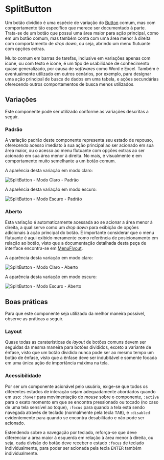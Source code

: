 # SplitButton

Um botão dividido é uma espécie de variação do [Button](./button.md) comum, mas com comportamento tão específico que merece ser documentado à parte. Trata-se de um botão que possui uma área maior para ação principal, como em um botão comum, mas também conta com uma área menor à direita com comportamento de _drop down_, ou seja, abrindo um menu flutuante com opções extras.

Muito comum em barras de tarefas, inclusive em variações apenas com ícone, ou com texto e ícone, é um tipo de usabilidade de conhecimento quase generalizado, por causa de _softwares_ como Word e Excel. Também é eventualmente utilizado em outros cenários, por exemplo, para designar uma ação principal de busca de dados em uma tabela, e ações secundárias oferecendo outros comportamentos de busca menos utilizados.

## Variações

Este componente pode ser utilizado conforme as variações descritas a seguir.

### Padrão

A variação padrão deste componente representa seu estado de repouso, oferecendo acesso imediato à sua ação principal ao ser acionado em sua área maior, ou o acesso ao menu flutuante com opções extras ao ser acionado em sua área menor à direita. No mais, é visualmente e em comportamento muito semelhante a um botão comum.

A aparência desta variação em modo claro:

![SplitButton - Modo Claro - Padrão](~@source/assets/images/component-splitbutton-light-standard.png)

A aparência desta variação em modo escuro:

![SplitButton - Modo Escuro - Padrão](~@source/assets/images/component-splitbutton-dark-standard.png)


### Aberto

Esta variação é automaticamente acessada ao se acionar a área menor à direita, a qual serve como um _drop down_ para exibição de opções adicionais à ação principal do botão. É importante considerar que o menu flutuante é aqui exibido meramente como referência de posicionamento em relação ao botão, visto que a documentação detalhada desta peça de interface encontra-se em [MenuFlyout](./menu-flyout.md).

A aparência desta variação em modo claro:

![SplitButton - Modo Claro - Aberto](~@source/assets/images/component-splitbutton-light-open.png)

A aparência desta variação em modo escuro:

![SplitButton - Modo Escuro - Aberto](~@source/assets/images/component-splitbutton-dark-open.png)

## Boas práticas

Para que este componente seja utilizado da melhor maneira possível, observe as práticas a seguir.

### Layout

Quase todas as caraterísticas de _layout_ de botões comuns devem ser seguidas da mesma maneira para botões divididos, exceto a variante de ênfase, visto que um botão dividido nunca pode ser ao mesmo tempo um botão de ênfase, visto que a ênfase deve ser indubitável e somente focada em uma única ação de importância máxima na tela.

### Acessibilidade

Por ser um componente acionável pelo usuário, exige-se que todos os diferentes estados de interação sejam adequadamente abordados quando em uso: `:hover` para movimentação do _mouse_ sobre o componente, `:active` para o exato momento em que se encontra pressionado ou tocado (no caso de uma tela sensível ao toque), `:focus` para quando a tela está sendo navegada através de teclado (normalmente pela tecla <kbd>TAB</kbd>), e `:disabled` evidentemente para quando se encontra desabilitado e não pode ser acionado.

Estendendo sobre a navegação por teclado, reforça-se que deve diferenciar a área maior à esquerda em relação à área menor à direita, ou seja, cada divisão do botão deve receber o estado `:focus` de teclado individualmente, para poder ser acionada pela tecla <kbd>ENTER</kbd> também individualmente.
